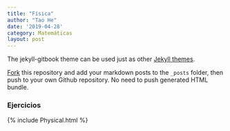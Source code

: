 ```yaml
---
title: "Física"
author: "Tao He"
date: '2019-04-28'
category: Matemáticas
layout: post
---
```


The jekyll-gitbook theme can be used just as other [Jekyll themes][1].

[Fork][2] this repository and add your markdown posts to the `_posts` folder, then
push to your own Github repository. No need to push generated HTML bundle.

### Ejercicios

{% include Physical.html %}


[1]: https://pages.github.com/themes
[2]: https://github.com/sighingnow/jekyll-gitbook/fork
